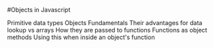 #Objects in Javascript


Primitive data types
Objects Fundamentals
Their advantages for data lookup vs arrays
How they are passed to functions
Functions as object methods
Using this when inside an object's function
